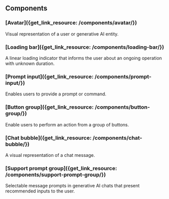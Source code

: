 ## Components

### [Avatar]({get_link_resource: /components/avatar/})

Visual representation of a user or generative AI entity.

### [Loading bar]({get_link_resource: /components/loading-bar/})

A linear loading indicator that informs the user about an ongoing operation with unknown duration.

### [Prompt input]({get_link_resource: /components/prompt-input/})

Enables users to provide a prompt or command.

### [Button group]({get_link_resource: /components/button-group/})

Enable users to perform an action from a group of buttons. 

### [Chat bubble]({get_link_resource: /components/chat-bubble/})

A visual representation of a chat message.

### [Support prompt group]({get_link_resource: /components/support-prompt-group/})

Selectable message prompts in generative AI chats that present recommended inputs to the user.
